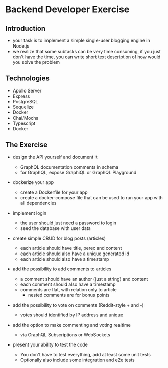 # Backend Developer Exercise

## Introduction

- your task is to implement a simple single-user blogging engine in Node.js
- we realize that some subtasks can be very time consuming, if you just don't have the time, you can write short text description of how would you solve the problem

## Technologies

- Apollo Server
- Express
- PostgreSQL
- Sequelize
- Docker
- Chai/Mocha
- Typescript
- Docker

## The Exercise

- design the API yourself and document it
  - GraphQL documentation comments in schema
  - for GraphQL, expose GraphiQL or GraphQL Playground
- dockerize your app
  - create a Dockerfile for your app
  - create a docker-compose file that can be used to run your app with all dependencies

- implement login
  - the user should just need a password to login
  - seed the database with user data
- create simple CRUD for blog posts (articles)
  - each article should have title, perex and content
  - each article should also have a unique generated id
  - each article should also have a timestamp
- add the possibility to add comments to articles
  - a comment should have an author (just a string) and content
  - each comment should also have a timestamp
  - comments are flat, with relation only to article
    - nested comments are for bonus points
- add the possibility to vote on comments (Reddit-style + and -)
  - votes should identified by IP address and unique
- add the option to make commenting and voting realtime
  - via GraphQL Subscriptions or WebSockets
- present your ability to test the code
  - You don't have to test everything, add at least some unit tests
  - Optionally also include some integration and e2e tests
